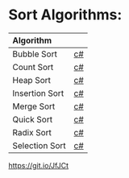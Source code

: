 # Sort Algorithms:

| Algorithm |  |
| :----------| :-------- |
| Bubble Sort | [c#](/oclipa/md.html?repo=sort-algorithms&path=SortAlgorithms&#47;SortAlgorithms&#47;BubbleSort.cs) |
| Count Sort | [c#](https://git.io/JfJCq) |
| Heap Sort | [c#](https://git.io/JfJCm) |
| Insertion Sort | [c#](https://git.io/JfJC3) |
| Merge Sort | [c#](https://git.io/JfJCs) |
| Quick Sort | [c#](https://git.io/JfJCG) |
| Radix Sort | [c#](https://git.io/JfJCZ) |
| Selection Sort | [c#](https://git.io/JfJC4) |


https://git.io/JfJCt
